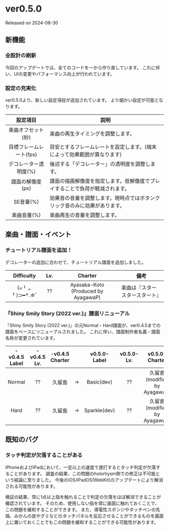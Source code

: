 # ver0.5.0
Released on 2024-08-30

## 新機能
### 全設計の刷新
今回のアップデートでは、全てのコードを一から作り直しています。
これに伴い、UIの変更やパフォーマンス向上が行われています。

### 設定の充実化
ver0.5.0より、新しい設定項目が追加されています。
より細かい設定が可能となります。

|設定項目|説明|
|:----:|----|
|楽曲オフセット(秒)|楽曲の再生タイミングを調整します。|
|目標フレームレート(fps)|目安とするフレームレートを設定します。(端末によって効果範囲が異なります)|
|デコレーター透明度(%)|後述する「デコレーター」の透明度を調整します。|
|譜面の解像度(px)|譜面の描画解像度を指定します。低解像度でプレイすることで負荷が軽減されます。|
|SE音量(%)|効果音の音量を調整します。現時点ではボタンクリック音のみに効果があります。|
|楽曲音量(%)|楽曲再生の音量を調整します。|

## 楽曲・譜面・イベント
### チュートリアル譜面を追加！

デコレーターの追加に合わせて、チュートリアル譜面を追加しました。

|Difficulty|Lv.|Charter|備考|
|:----:|:----:|:----:|----|
|(๑╹ᆺ╹)⊃━*.☆ﾟ|??|Ayasaka-Koto (Produced by AyagawaP)|楽曲は『スタースタースタート』|

### 『Shiny Smily Story (2022 ver.)』譜面リニューアル

『Shiny Smily Story (2022 ver.)』の元Normal・Hard譜面が、ver0.4.5までの譜面をベースにリニューアルされました。
これに伴い、譜面制作者名義・譜面名称が変更されています。

| -v0.4.5 Label | -v0.4.5 Lv. | -v0.4.5 Charter |  | v0.5.0- Label | v0.5.0- Lv. | v0.5.0- Charter |
|:----:|:----:|:----:|----|:----:|:----:|:----:|
|Normal|??|久留島|→|Basic(dev)|??|久留島 (modified by AyagawaP)|
|Hard|??|久留島|→|Sparkle(dev)|??|久留島 (modified by AyagawaP)|


## 既知のバグ
### タッチ判定が欠落することがある
iPhoneおよびiPadにおいて、一定以上の速度で連打するとタッチ判定が欠落することがあります。
調査の結果、この問題のholorhysm側での修正は不可能という結論に至りました。
今後のiOS/iPadOS(WebKit)のアップデートにより解消される可能性があります。

検証の結果、常に1点以上指を触れることで判定の欠落をほぼ解消できることが確認されています。
そのため、使用しない指を常に画面に触れておくことで、この問題を緩和することができます。
また、導電性スポンジやタッチペンの先端、みかんの皮やグミなどのタッチパネルを反応させることができるものを画面上に置いておくことでもこの問題を緩和することができる可能性があります。
